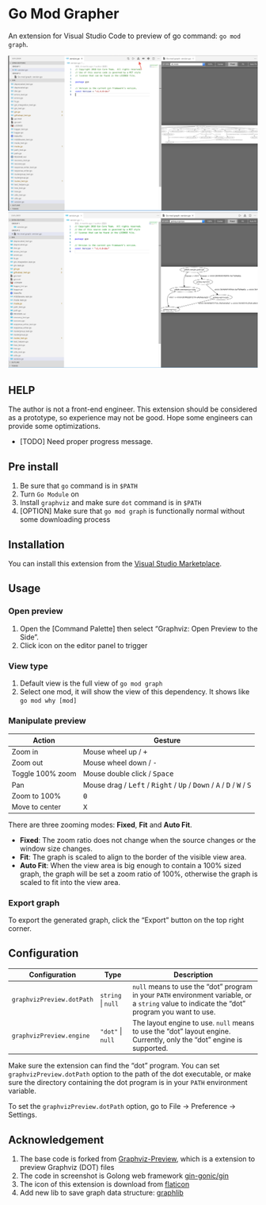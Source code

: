 # Go Mod Grapher

An extension for Visual Studio Code to preview of go command: `go mod graph`.

![screenshot1](resources/go-mod-grapher-screenshot1.png)
![screenshot2](resources/go-mod-grapher-screenshot2.png)

## HELP
The author is not a front-end engineer. This extension should be considered as a prototype, so experience may not be good. Hope some engineers can provide some optimizations.
- [TODO] Need proper progress message.

## Pre install
1. Be sure that `go` command is in `$PATH`
2. Turn `Go Module` on
3. Install `graphviz` and make sure `dot` command is in `$PATH`
4. [OPTION] Make sure that `go mod graph` is functionally normal without some downloading process

## Installation

You can install this extension from the
[Visual Studio Marketplace](https://marketplace.visualstudio.com).

## Usage

### Open preview

1. Open the [Command Palette] then select “Graphviz: Open Preview to the Side”.
2. Click icon on the editor panel to trigger
### View type
1. Default view is the full view of `go mod graph`
2. Select one mod, it will show the view of this dependency.
It shows like `go mod why [mod]`

### Manipulate preview

| Action           | Gesture                                                                                                                                       |
| ---------------- | --------------------------------------------------------------------------------------------------------------------------------------------- |
| Zoom in          | Mouse wheel up / <kbd>+</kbd>                                                                                                                 |
| Zoom out         | Mouse wheel down / <kbd>-</kbd>                                                                                                               |
| Toggle 100% zoom | Mouse double click / <kbd>Space</kbd>                                                                                                         |
| Pan              | Mouse drag / <kbd>Left</kbd> / <kbd>Right</kbd> / <kbd>Up</kbd> / <kbd>Down</kbd> / <kbd>A</kbd> / <kbd>D</kbd> / <kbd>W</kbd> / <kbd>S</kbd> |
| Zoom to 100%     | <kbd>0</kbd>                                                                                                                                  |
| Move to center   | <kbd>X</kbd>                                                                                                                                  |

There are three zooming modes: **Fixed**, **Fit** and **Auto Fit**.

- **Fixed**: The zoom ratio does not change when the source changes or the window size changes.
- **Fit**: The graph is scaled to align to the border of the visible view area.
- **Auto Fit**: When the view area is big enough to contain a 100% sized graph, the graph will be set a zoom ratio of
  100%, otherwise the graph is scaled to fit into the view area.

### Export graph

To export the generated graph, click the “Export” button on the top right corner.

## Configuration

| Configuration             | Type               | Description                                                                                                                                   |
| ------------------------- | ------------------ | --------------------------------------------------------------------------------------------------------------------------------------------- |
| `graphvizPreview.dotPath` | `string` \| `null` | `null` means to use the “dot” program in your `PATH` environment variable, or a `string` value to indicate the “dot” program you want to use. |
| `graphvizPreview.engine`  | `"dot"` \| `null`  | The layout engine to use. `null` means to use the “dot” layout engine. Currently, only the “dot” engine is supported.                         |

Make sure the extension can find the “dot” program. You can set `graphvizPreview.dotPath` option to the path of the dot
executable, or make sure the directory containing the dot program is in your `PATH` environment variable.

To set the `graphvizPreview.dotPath` option, go to File → Preference → Settings.

## Acknowledgement
1. The base code is forked from [Graphviz-Preview](https://github.com/EFanZh/Graphviz-Preview), which is a extension to preview Graphviz (DOT) files
2. The code in screenshot is Golong web framework [gin-gonic/gin](https://github.com/gin-gonic/gin/)
3. The icon of this extension is download from [flaticon](https://www.flaticon.com/)
4. Add new lib to save graph data structure: [graphlib](https://github.com/dagrejs/graphlib)
